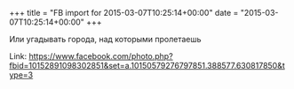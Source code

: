 +++
title = "FB import for 2015-03-07T10:25:14+00:00"
date = "2015-03-07T10:25:14+00:00"
+++

Или угадывать города, над которыми пролетаешь


Link: <a href="https://www.facebook.com/photo.php?fbid=10152891098302851&set=a.10150579276797851.388577.630817850&type=3">https://www.facebook.com/photo.php?fbid=10152891098302851&set=a.10150579276797851.388577.630817850&type=3</a>
